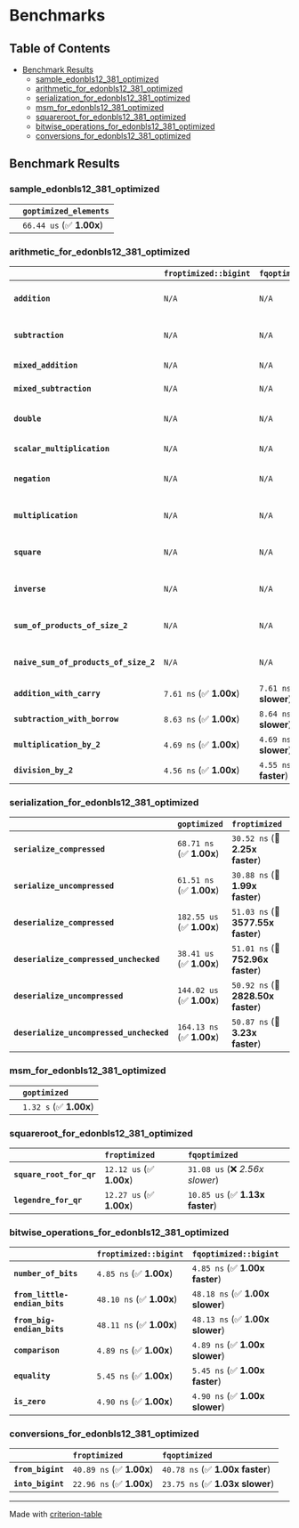 # Benchmarks

## Table of Contents

- [Benchmark Results](#benchmark-results)
    - [sample_edonbls12_381_optimized](#sample_edonbls12_381_optimized)
    - [arithmetic_for_edonbls12_381_optimized](#arithmetic_for_edonbls12_381_optimized)
    - [serialization_for_edonbls12_381_optimized](#serialization_for_edonbls12_381_optimized)
    - [msm_for_edonbls12_381_optimized](#msm_for_edonbls12_381_optimized)
    - [squareroot_for_edonbls12_381_optimized](#squareroot_for_edonbls12_381_optimized)
    - [bitwise_operations_for_edonbls12_381_optimized](#bitwise_operations_for_edonbls12_381_optimized)
    - [conversions_for_edonbls12_381_optimized](#conversions_for_edonbls12_381_optimized)

## Benchmark Results

### sample_edonbls12_381_optimized

|        | `goptimized_elements`           |
|:-------|:------------------------------- |
|        | `66.44 us` (✅ **1.00x**)        |

### arithmetic_for_edonbls12_381_optimized

|                                       | `froptimized::bigint`          | `fqoptimized::bigint`          | `goptimized`              | `fqoptimized`                   | `froptimized`                    |
|:--------------------------------------|:-------------------------------|:-------------------------------|:--------------------------|:--------------------------------|:-------------------------------- |
| **`addition`**                        | `N/A`                          | `N/A`                          | `384.64 ns` (✅ **1.00x**) | `8.70 ns` (🚀 **44.21x faster**) | `8.65 ns` (🚀 **44.48x faster**)  |
| **`subtraction`**                     | `N/A`                          | `N/A`                          | `404.51 ns` (✅ **1.00x**) | `8.80 ns` (🚀 **45.94x faster**) | `8.79 ns` (🚀 **46.03x faster**)  |
| **`mixed_addition`**                  | `N/A`                          | `N/A`                          | `401.02 ns` (✅ **1.00x**) | `N/A`                           | `N/A`                            |
| **`mixed_subtraction`**               | `N/A`                          | `N/A`                          | `411.36 ns` (✅ **1.00x**) | `N/A`                           | `N/A`                            |
| **`double`**                          | `N/A`                          | `N/A`                          | `299.77 ns` (✅ **1.00x**) | `5.83 ns` (🚀 **51.46x faster**) | `5.89 ns` (🚀 **50.86x faster**)  |
| **`scalar_multiplication`**           | `N/A`                          | `N/A`                          | `146.87 us` (✅ **1.00x**) | `N/A`                           | `N/A`                            |
| **`negation`**                        | `N/A`                          | `N/A`                          | `N/A`                     | `6.15 ns` (✅ **1.00x faster**)  | `6.16 ns` (✅ **1.00x**)          |
| **`multiplication`**                  | `N/A`                          | `N/A`                          | `N/A`                     | `43.27 ns` (✅ **1.00x faster**) | `43.38 ns` (✅ **1.00x**)         |
| **`square`**                          | `N/A`                          | `N/A`                          | `N/A`                     | `35.83 ns` (✅ **1.03x slower**) | `34.96 ns` (✅ **1.00x**)         |
| **`inverse`**                         | `N/A`                          | `N/A`                          | `N/A`                     | `6.91 us` (✅ **1.01x faster**)  | `6.98 us` (✅ **1.00x**)          |
| **`sum_of_products_of_size_2`**       | `N/A`                          | `N/A`                          | `N/A`                     | `61.52 ns` (✅ **1.00x faster**) | `61.75 ns` (✅ **1.00x**)         |
| **`naive_sum_of_products_of_size_2`** | `N/A`                          | `N/A`                          | `N/A`                     | `88.96 ns` (✅ **1.01x faster**) | `89.93 ns` (✅ **1.00x**)         |
| **`addition_with_carry`**             | `7.61 ns` (✅ **1.00x**)        | `7.61 ns` (✅ **1.00x slower**) | `N/A`                     | `N/A`                           | `N/A`                            |
| **`subtraction_with_borrow`**         | `8.63 ns` (✅ **1.00x**)        | `8.64 ns` (✅ **1.00x slower**) | `N/A`                     | `N/A`                           | `N/A`                            |
| **`multiplication_by_2`**             | `4.69 ns` (✅ **1.00x**)        | `4.69 ns` (✅ **1.00x slower**) | `N/A`                     | `N/A`                           | `N/A`                            |
| **`division_by_2`**                   | `4.56 ns` (✅ **1.00x**)        | `4.55 ns` (✅ **1.00x faster**) | `N/A`                     | `N/A`                           | `N/A`                            |

### serialization_for_edonbls12_381_optimized

|                                          | `goptimized`              | `froptimized`                      | `fqoptimized`                       |
|:-----------------------------------------|:--------------------------|:-----------------------------------|:----------------------------------- |
| **`serialize_compressed`**               | `68.71 ns` (✅ **1.00x**)  | `30.52 ns` (🚀 **2.25x faster**)    | `30.72 ns` (🚀 **2.24x faster**)     |
| **`serialize_uncompressed`**             | `61.51 ns` (✅ **1.00x**)  | `30.88 ns` (🚀 **1.99x faster**)    | `30.38 ns` (🚀 **2.02x faster**)     |
| **`deserialize_compressed`**             | `182.55 us` (✅ **1.00x**) | `51.03 ns` (🚀 **3577.55x faster**) | `51.85 ns` (🚀 **3520.61x faster**)  |
| **`deserialize_compressed_unchecked`**   | `38.41 us` (✅ **1.00x**)  | `51.01 ns` (🚀 **752.96x faster**)  | `51.86 ns` (🚀 **740.64x faster**)   |
| **`deserialize_uncompressed`**           | `144.02 us` (✅ **1.00x**) | `50.92 ns` (🚀 **2828.50x faster**) | `51.93 ns` (🚀 **2773.24x faster**)  |
| **`deserialize_uncompressed_unchecked`** | `164.13 ns` (✅ **1.00x**) | `50.87 ns` (🚀 **3.23x faster**)    | `51.94 ns` (🚀 **3.16x faster**)     |

### msm_for_edonbls12_381_optimized

|        | `goptimized`            |
|:-------|:----------------------- |
|        | `1.32 s` (✅ **1.00x**)  |

### squareroot_for_edonbls12_381_optimized

|                          | `froptimized`            | `fqoptimized`                    |
|:-------------------------|:-------------------------|:-------------------------------- |
| **`square_root_for_qr`** | `12.12 us` (✅ **1.00x**) | `31.08 us` (❌ *2.56x slower*)    |
| **`legendre_for_qr`**    | `12.27 us` (✅ **1.00x**) | `10.85 us` (✅ **1.13x faster**)  |

### bitwise_operations_for_edonbls12_381_optimized

|                               | `froptimized::bigint`          | `fqoptimized::bigint`            |
|:------------------------------|:-------------------------------|:-------------------------------- |
| **`number_of_bits`**          | `4.85 ns` (✅ **1.00x**)        | `4.85 ns` (✅ **1.00x faster**)   |
| **`from_little-endian_bits`** | `48.10 ns` (✅ **1.00x**)       | `48.18 ns` (✅ **1.00x slower**)  |
| **`from_big-endian_bits`**    | `48.11 ns` (✅ **1.00x**)       | `48.13 ns` (✅ **1.00x slower**)  |
| **`comparison`**              | `4.89 ns` (✅ **1.00x**)        | `4.89 ns` (✅ **1.00x slower**)   |
| **`equality`**                | `5.45 ns` (✅ **1.00x**)        | `5.45 ns` (✅ **1.00x faster**)   |
| **`is_zero`**                 | `4.90 ns` (✅ **1.00x**)        | `4.90 ns` (✅ **1.00x slower**)   |

### conversions_for_edonbls12_381_optimized

|                   | `froptimized`            | `fqoptimized`                    |
|:------------------|:-------------------------|:-------------------------------- |
| **`from_bigint`** | `40.89 ns` (✅ **1.00x**) | `40.78 ns` (✅ **1.00x faster**)  |
| **`into_bigint`** | `22.96 ns` (✅ **1.00x**) | `23.75 ns` (✅ **1.03x slower**)  |

---
Made with [criterion-table](https://github.com/nu11ptr/criterion-table)

